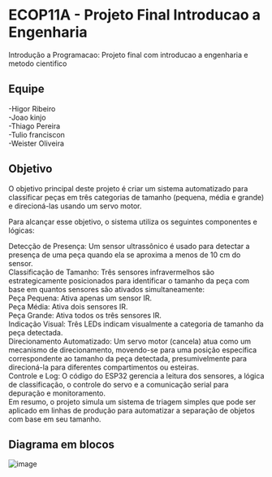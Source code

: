 # ECOP11A - Projeto Final Introducao a Engenharia
Introdução a Programacao: Projeto final com introducao a engenharia e metodo cientifico

## Equipe

-Higor Ribeiro  
-Joao kinjo  
-Thiago Pereira  
-Tulio franciscon  
-Weister Oliveira  

## Objetivo

O objetivo principal deste projeto é criar um sistema automatizado para classificar peças em três categorias de tamanho (pequena, média e grande) e direcioná-las usando um servo motor.  

Para alcançar esse objetivo, o sistema utiliza os seguintes componentes e lógicas:  

Detecção de Presença: Um sensor ultrassônico é usado para detectar a presença de uma peça quando ela se aproxima a menos de 10 cm do sensor.  
Classificação de Tamanho: Três sensores infravermelhos são estrategicamente posicionados para identificar o tamanho da peça com base em quantos sensores são ativados simultaneamente:  
Peça Pequena: Ativa apenas um sensor IR.  
Peça Média: Ativa dois sensores IR.  
Peça Grande: Ativa todos os três sensores IR.  
Indicação Visual: Três LEDs indicam visualmente a categoria de tamanho da peça detectada.  
Direcionamento Automatizado: Um servo motor (cancela) atua como um mecanismo de direcionamento, movendo-se para uma posição específica correspondente ao tamanho da peça detectada, presumivelmente para direcioná-la para diferentes compartimentos ou esteiras.  
Controle e Log: O código do ESP32 gerencia a leitura dos sensores, a lógica de classificação, o controle do servo e a comunicação serial para depuração e monitoramento.  
Em resumo, o projeto simula um sistema de triagem simples que pode ser aplicado em linhas de produção para automatizar a separação de objetos com base em seu tamanho.  

## Diagrama em blocos 

![image](https://github.com/user-attachments/assets/a7ed25e5-d98b-4da0-a22d-dfd27c382ade)
